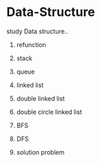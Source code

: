 # Data-Structure

study Data structure..

1. refunction

2. stack

3. queue

4. linked list

5. double linked list

6. double circle linked list

7. BFS

8. DFS

9. solution problem
